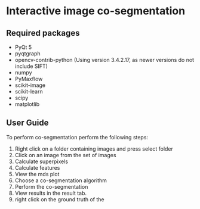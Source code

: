 # Interactive image co-segmentation
## Required packages
* PyQt 5
* pyqtgraph
* opencv-contrib-python (Using version 3.4.2.17, as newer versions do not include SIFT)
* numpy
* PyMaxflow
* scikit-image
* scikit-learn
* scipy
* matplotlib
## User Guide
To perform co-segmentation perform the following steps:
1. Right click on a folder containing images and press select folder
1. Click on an image from the set of images
1. Calculate superpixels
1. Calculate features
  1. View the mds plot
1. Choose a co-segmentation algorithm
1. Perform the co-segmentation
1. View results in the result tab.
1. right click on the ground truth of the 
